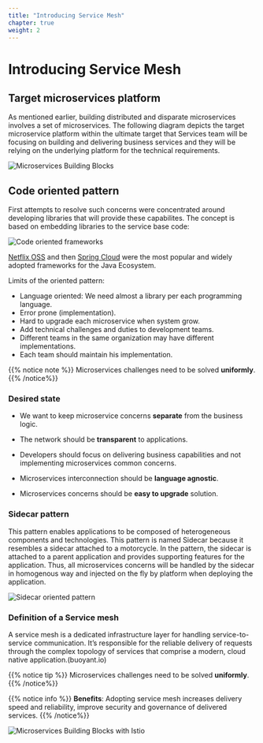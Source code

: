 ```yaml
---
title: "Introducing Service Mesh"
chapter: true
weight: 2
---
```

# Introducing Service Mesh


## Target microservices platform

As mentioned earlier, building distributed and disparate microservices involves a set of microservices. The following diagram depicts the target microservice platform within the ultimate target that Services team will be focusing on building and delivering business services and they will be relying on the underlying platform for the technical requirements.


![Microservices Building Blocks](/images/microservices-building-blocks-map.png  "Microservices Building Blocks")

## Code oriented pattern

 First attempts to resolve such concerns were concentrated around developing libraries that will provide these  capabilites. The concept is based on embedding libraries to the service base code:

![Code oriented frameworks](/images/code-oriented-frameworks.png  "Code oriented frameworks")

[Netflix OSS](https://netflix.github.io) and then [Spring Cloud](https://spring.io/projects/spring-cloud) were the most popular and widely adopted frameworks for the Java Ecosystem.

Limits of the oriented pattern:

- Language oriented: We need almost a library per each programming language.
- Error prone (implementation).
- Hard to upgrade each microservice when system grow.
- Add technical challenges and duties to development teams.
- Different teams in the same organization may have different implementations.
- Each team should maintain his implementation.

{{% notice note  %}}
  Microservices challenges need to be solved **uniformly**.
{{% /notice%}}    

### Desired state

- We want to keep microservice concerns **separate** from the business logic.

- The network should be **transparent** to applications.

- Developers should focus on delivering business capabilities and not implementing microservices common concerns.

- Microservices interconnection should be **language agnostic**.

- Microservices concerns  should be **easy to upgrade** solution.

### Sidecar pattern

This pattern enables applications to be composed of heterogeneous components and technologies. This pattern is named Sidecar because it resembles a sidecar attached to a motorcycle. In the pattern, the sidecar is attached to a parent application and provides supporting features for the application. Thus, all microservices concerns will be handled by the sidecar in homogenous way and injected on the fly by platform when deploying the application.

![Sidecar oriented pattern](/images/sidecar-oriented-pattern.png  "Sidecar oriented pattern")


### Definition of a Service mesh

A service mesh is a dedicated infrastructure layer for handling service-to-service communication. It’s responsible for the reliable delivery of requests through the complex topology of services that comprise a modern, cloud native application.(buoyant.io)


{{% notice tip  %}}
  Microservices challenges need to be solved **uniformly**.
{{% /notice%}}    


{{% notice info  %}}
**Benefits**: Adopting service mesh increases delivery speed and reliability, improve security and governance of delivered services.
{{% /notice%}}  


![Microservices Building Blocks with Istio](/images/microservices-building-blocks-istio.png  "Microservices Building Blocks with Istio")

